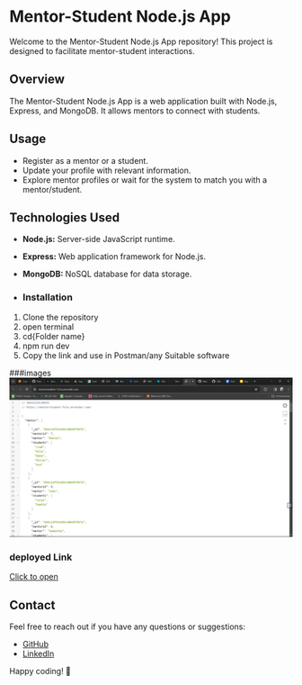 # Mentor-Student Node.js App

Welcome to the Mentor-Student Node.js App repository! This project is designed to facilitate mentor-student interactions.

## Overview

The Mentor-Student Node.js App is a web application built with Node.js, Express, and MongoDB. It allows mentors to connect with students.


## Usage

- Register as a mentor or a student.
- Update your profile with relevant information.
- Explore mentor profiles or wait for the system to match you with a mentor/student.

## Technologies Used

- **Node.js:** Server-side JavaScript runtime.
- **Express:** Web application framework for Node.js.
- **MongoDB:** NoSQL database for data storage.

- ### Installation

1. Clone the repository
2. open terminal
3. cd{Folder name}
4. npm run dev
5. Copy the link and use in Postman/any Suitable software


###images
![image](./controllers/images/Screenshot.png)


### deployed Link 
[Click to open](https://mentorstudent-7u7a.onrender.com/)

## Contact

Feel free to reach out if you have any questions or suggestions:

- [GitHub](https://github.com/Pandiaraj-22)
- [LinkedIn](https://www.linkedin.com/in/pandiaraj-m-4531b6285)

Happy coding! 🚀

